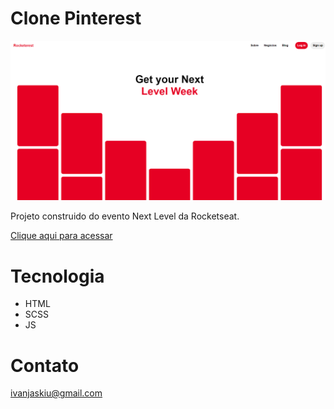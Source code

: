 # Clone Pinterest

![preview](./.github/pin.png)

Projeto construido do evento Next Level da Rocketseat.

[Clique aqui para acessar](https:///Ivan-Jaskiu.github.io/pinterest/index.html)

# Tecnologia
- HTML
- SCSS
- JS

# Contato
ivanjaskiu@gmail.com
